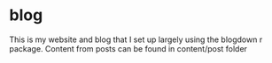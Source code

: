 # blog
This is my website and blog that I set up largely using the blogdown r package. Content from posts can be found in content/post folder 
